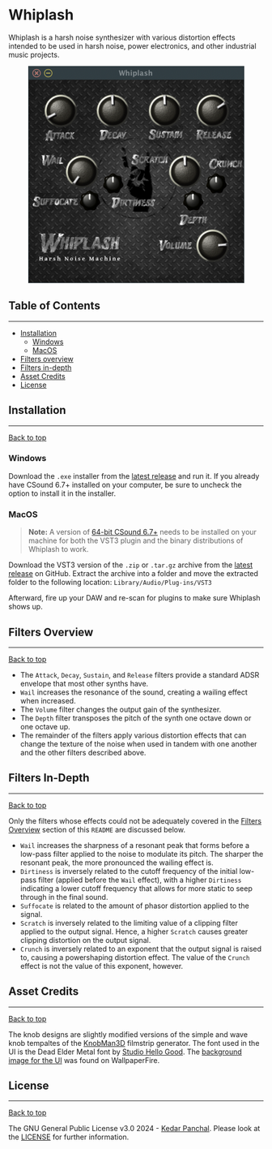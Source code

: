 # Whiplash
Whiplash is a harsh noise synthesizer with various distortion effects intended to be used in harsh noise, power electronics, and other industrial music projects.

<div align="center">
    <img src="images/synth.png">
</div>

## Table of Contents

---
* [Installation](#installation)
    * [Windows](#windows)
    * [MacOS](#macos)
* [Filters overview](#filters-overview)
* [Filters in-depth](#filters-in-depth)
* [Asset Credits](#asset-credits)
* [License](#license)

## Installation

---
[Back to top](#table-of-contents)
### Windows
Download the `.exe` installer from the [latest release](https://github.com/Sinistral-Synths/Whiplash/releases/latest) and run it. If you already have CSound 6.7+ installed on your computer, be sure to uncheck the option to install it in the installer.

### MacOS
> <b>Note:</b> A version of [64-bit CSound 6.7+](https://csound.com/download.html) needs to be installed on your machine for both the VST3 plugin and the binary distributions of Whiplash to work.

Download the VST3 version of the `.zip` or `.tar.gz` archive from the [latest release](https://github.com/KedarPanchal/whiplash/releases/latest) on GitHub. Extract the archive into a folder and move the extracted folder to the following location: `Library/Audio/Plug-ins/VST3`

Afterward, fire up your DAW and re-scan for plugins to make sure Whiplash shows up.

## Filters Overview

---
[Back to top](#table-of-contents)

* The `Attack`, `Decay`, `Sustain`, and `Release` filters provide a standard ADSR envelope that most other synths have.
* `Wail` increases the resonance of the sound, creating a wailing effect when increased.
* The `Volume` filter changes the output gain of the synthesizer.
* The `Depth` filter transposes the pitch of the synth one octave down or one octave up.
* The remainder of the filters apply various distortion effects that can change the texture of the noise when used in tandem with one another and the other filters described above.
  
## Filters In-Depth

---
[Back to top](#table-of-contents)

Only the filters whose effects could not be adequately covered in the [Filters Overview](#filters-overview) section of this `README` are discussed below.

* `Wail` increases the sharpness of a resonant peak that forms before a low-pass filter applied to the noise to modulate its pitch. The sharper the resonant peak, the more pronounced the wailing effect is.
* `Dirtiness` is inversely related to the cutoff frequency of the initial low-pass filter (applied before the `Wail` effect), with a higher `Dirtiness` indicating a lower cutoff frequency that allows for more static to seep through in the final sound.
* `Suffocate` is related to the amount of phasor distortion applied to the signal.
* `Scratch` is inversely related to the limiting value of a clipping filter applied to the output signal. Hence, a higher `Scratch` causes greater clipping distortion on the output signal.
* `Crunch` is inversely related to an exponent that the output signal is raised to, causing a powershaping distortion effect. The value of the `Crunch` effect is not the value of this exponent, however. 

## Asset Credits

---
[Back to top](#table-of-contents)

The knob designs are slightly modified versions of the simple and wave knob tempaltes of the [KnobMan3D](https://github.com/g200kg/knobman3d) filmstrip generator. The font used in the UI is the Dead Elder Metal font by [Studio Hello Good](https://www.fontspace.com/studio-hello-good). The [background image for the UI](https://c4.wallpaperflare.com/wallpaper/158/930/508/black-metal-texture-wallpaper-thumb.jpg) was found on WallpaperFire.

## License

---
[Back to top](#table-of-contents)

The GNU General Public License v3.0 2024 - [Kedar Panchal](https://github.com/KedarPanchal). Please look at the [LICENSE](LICENSE) for further information.
